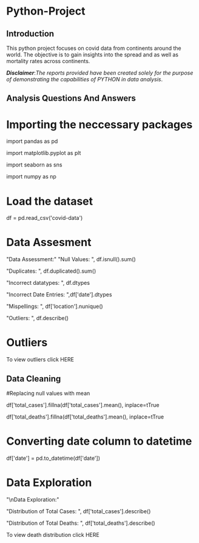 # Python-Project

## Introduction
This python project focuses on covid data from continents around the world.
The objective is to gain insights into the spread and as well as mortality rates across continents.

**_Disclaimer_**:_The reports provided have been created solely for the purpose of demonstrating the capabilities of PYTHON in data analysis_.

## Analysis Questions And Answers
# Importing the neccessary packages

import pandas as pd

import matplotlib.pyplot as plt

import seaborn as sns

import numpy as np

# Load the dataset
df = pd.read_csv('covid-data')

# Data Assesment
"Data Assessment:"
"Null Values: ", df.isnull().sum()

"Duplicates: ", df.duplicated().sum()

"Incorrect datatypes: ", df.dtypes

"Incorrect Date Entries: ",df['date'].dtypes

"Mispellings: ", df['location'].nunique()

"Outliers: ", df.describe()

# Outliers
To view outliers click HERE

## Data Cleaning 
#Replacing null values with mean

df['total_cases'].fillna(df['total_cases'].mean(), inplace=tTrue

df['total_deaths'].fillna(df['total_deaths'].mean(), inplace=tTrue

# Converting date column to datetime
df['date'] = pd.to_datetime(df['date'])

# Data Exploration
"\nData Exploration:"

"Distribution of Total Cases: ", df['total_cases'].describe()

"Distribution of Total Deaths: ", df['total_deaths'].describe()

To view death distribution click HERE






